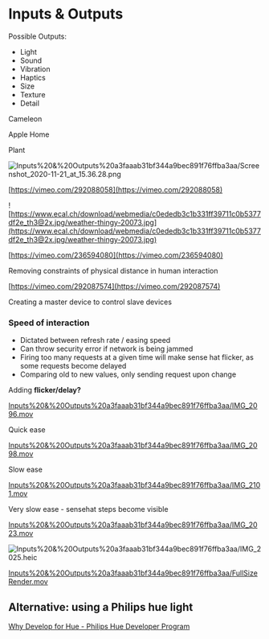 # Inputs & Outputs

Possible Outputs:

- Light
- Sound
- Vibration
- Haptics
- Size
- Texture
- Detail

Cameleon

Apple Home

Plant

![Inputs%20&%20Outputs%20a3faaab31bf344a9bec891f76ffba3aa/Screenshot_2020-11-21_at_15.36.28.png](Inputs%20&%20Outputs%20a3faaab31bf344a9bec891f76ffba3aa/Screenshot_2020-11-21_at_15.36.28.png)

[https://vimeo.com/292088058](https://vimeo.com/292088058)

![https://www.ecal.ch/download/webmedia/c0ededb3c1b331ff39711c0b5377df2e_th3@2x.jpg/weather-thingy-20073.jpg](https://www.ecal.ch/download/webmedia/c0ededb3c1b331ff39711c0b5377df2e_th3@2x.jpg/weather-thingy-20073.jpg)

[https://vimeo.com/236594080](https://vimeo.com/236594080)

Removing constraints of physical distance in human interaction

[https://vimeo.com/292087574](https://vimeo.com/292087574)

Creating a master device to control slave devices

### Speed of interaction

- Dictated between refresh rate / easing speed
- Can throw security error if network is being jammed
- Firing too many requests at a given time will make sense hat flicker, as some requests become delayed
- Comparing old to new values, only sending request upon change

Adding **flicker/delay?**

[Inputs%20&%20Outputs%20a3faaab31bf344a9bec891f76ffba3aa/IMG_2096.mov](Inputs%20&%20Outputs%20a3faaab31bf344a9bec891f76ffba3aa/IMG_2096.mov)

Quick ease

[Inputs%20&%20Outputs%20a3faaab31bf344a9bec891f76ffba3aa/IMG_2098.mov](Inputs%20&%20Outputs%20a3faaab31bf344a9bec891f76ffba3aa/IMG_2098.mov)

Slow ease

[Inputs%20&%20Outputs%20a3faaab31bf344a9bec891f76ffba3aa/IMG_2101.mov](Inputs%20&%20Outputs%20a3faaab31bf344a9bec891f76ffba3aa/IMG_2101.mov)

Very slow ease - sensehat steps become visible

[Inputs%20&%20Outputs%20a3faaab31bf344a9bec891f76ffba3aa/IMG_2023.mov](Inputs%20&%20Outputs%20a3faaab31bf344a9bec891f76ffba3aa/IMG_2023.mov)

![Inputs%20&%20Outputs%20a3faaab31bf344a9bec891f76ffba3aa/IMG_2025.heic](Inputs%20&%20Outputs%20a3faaab31bf344a9bec891f76ffba3aa/IMG_2025.heic)

[Inputs%20&%20Outputs%20a3faaab31bf344a9bec891f76ffba3aa/FullSizeRender.mov](Inputs%20&%20Outputs%20a3faaab31bf344a9bec891f76ffba3aa/FullSizeRender.mov)

## Alternative: using a Philips hue light

[Why Develop for Hue - Philips Hue Developer Program](https://developers.meethue.com/explore/why-develop-for-hue/)